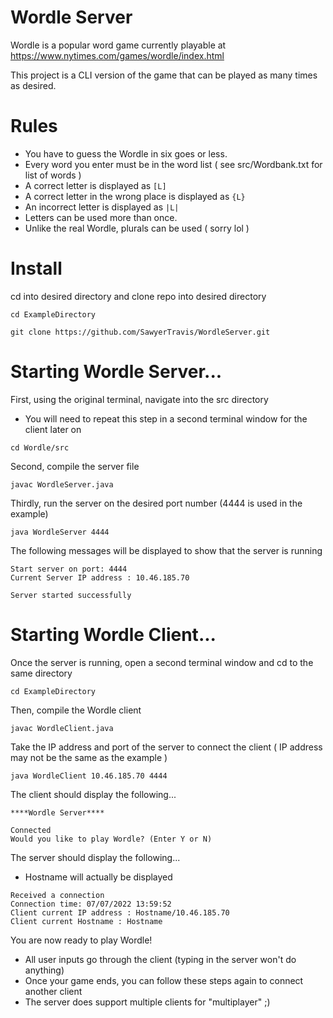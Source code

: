 # Wordle Server

Wordle is a popular word game currently playable at https://www.nytimes.com/games/wordle/index.html

This project is a CLI version of the game that can be played as many times as desired.

# Rules 

* You have to guess the Wordle in six goes or less.
* Every word you enter must be in the word list ( see src/Wordbank.txt for list of words )
* A correct letter is displayed as ```[L]```
* A correct letter in the wrong place is displayed as ```{L}```
* An incorrect letter is displayed as ```|L|```
* Letters can be used more than once.
* Unlike the real Wordle, plurals can be used ( sorry lol )

# Install

cd into desired directory and clone repo into desired directory 

```
cd ExampleDirectory
```

```
git clone https://github.com/SawyerTravis/WordleServer.git
```

# Starting Wordle Server...

First, using the original terminal, navigate into the src directory 
* You will need to repeat this step in a second terminal window for the client later on

```
cd Wordle/src
```

Second, compile the server file

```
javac WordleServer.java
```

Thirdly, run the server on the desired port number (4444 is used in the example)

```
java WordleServer 4444
```

The following messages will be displayed to show that the server is running

```
Start server on port: 4444
Current Server IP address : 10.46.185.70

Server started successfully
```

# Starting Wordle Client... 

Once the server is running, open a second terminal window and cd to the same directory 

```
cd ExampleDirectory
```

Then, compile the Wordle client 

```
javac WordleClient.java
```

Take the IP address and port of the server to connect the client
( IP address may not be the same as the example )
```
java WordleClient 10.46.185.70 4444
```

The client should display the following...
```
****Wordle Server****

Connected
Would you like to play Wordle? (Enter Y or N) 
````

The server should display the following...
* Hostname will actually be displayed  
```
Received a connection
Connection time: 07/07/2022 13:59:52
Client current IP address : Hostname/10.46.185.70
Client current Hostname : Hostname 
```

You are now ready to play Wordle! 

* All user inputs go through the client (typing in the server won't do anything)
* Once your game ends, you can follow these steps again to connect another client 
* The server does support multiple clients for "multiplayer" ;)  



